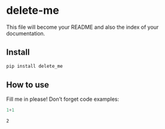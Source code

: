 # delete-me

<!-- WARNING: THIS FILE WAS AUTOGENERATED! DO NOT EDIT! -->

This file will become your README and also the index of your
documentation.

## Install

``` sh
pip install delete_me
```

## How to use

Fill me in please! Don’t forget code examples:

``` python
1+1
```

    2
